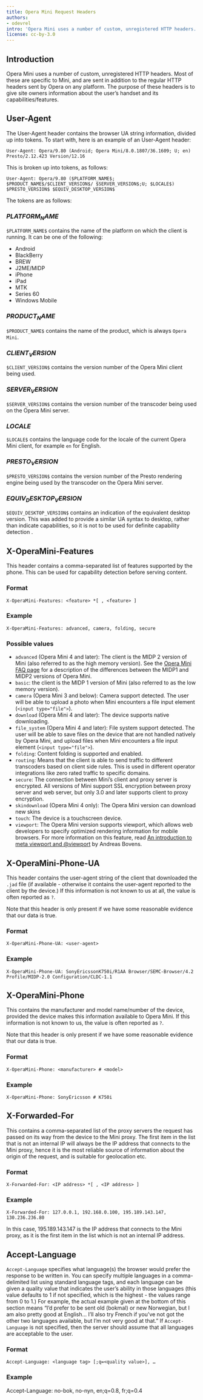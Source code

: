 ```yaml
---
title: Opera Mini Request Headers
authors:
- odevrel
intro: 'Opera Mini uses a number of custom, unregistered HTTP headers. Most of these are specific to Mini, and are sent in addition to the regular HTTP headers sent by Opera on any platform. “But what are they, and what can I do with them?” I hear you cry… Let’s find out.'
license: cc-by-3.0
---
```


## Introduction

Opera Mini uses a number of custom, unregistered HTTP headers. Most of these are specific to Mini, and are sent in addition to the regular HTTP headers sent by Opera on any platform. The purpose of these headers is to give site owners information about the user’s handset and its capabilities/features.

## User-Agent

The User-Agent header contains the browser UA string information, divided up into tokens. To start with, here is an example of an User-Agent header:

	User-Agent: Opera/9.80 (Android; Opera Mini/8.0.1807/36.1609; U; en) Presto/2.12.423 Version/12.16

This is broken up into tokens, as follows:

	User-Agent: Opera/9.80 ($PLATFORM_NAME$; $PRODUCT_NAME$/$CLIENT_VERSION$/ $SERVER_VERSION$;U; $LOCALE$) $PRESTO_VERSION$ $EQUIV_DESKTOP_VERSION$

The tokens are as follows:

### $PLATFORM_NAME$

`$PLATFORM_NAME$` contains the name of the platform on which the client is running. It can be one of the following:

- Android
- BlackBerry
- BREW
- J2ME/MIDP
- iPhone
- iPad
- MTK
- Series 60
- Windows Mobile

### $PRODUCT_NAME$

`$PRODUCT_NAME$` contains the name of the product, which is always `Opera Mini`.

### $CLIENT_VERSION$

`$CLIENT_VERSION$` contains the version number of the Opera Mini client being used.

### $SERVER_VERSION$

`$SERVER_VERSION$` contains the version number of the transcoder being used on the Opera Mini server.

### $LOCALE$

`$LOCALE$` contains the language code for the locale of the current Opera Mini client, for example `en` for English.

### $PRESTO_VERSION$

`$PRESTO_VERSION$` contains the version number of the Presto rendering engine being used by the transcoder on the Opera Mini server.

### $EQUIV_DESKTOP_VERSION$

`$EQUIV_DESKTOP_VERSION$` contains an indication of the equivalent desktop version. This was added to provide a similar UA syntax to desktop, rather than indicate capabilities, so it is not to be used for definite capability detection .

## X-OperaMini-Features

This header contains a comma-separated list of features supported by the phone. This can be used for capability detection before serving content.

### Format

	X-OperaMini-Features: <feature> *[ , <feature> ]

### Example

	X-OperaMini-Features: advanced, camera, folding, secure

### Possible values

- `advanced` (Opera Mini 4 and later): The client is the MIDP 2 version of Mini (also referred to as the high memory version). See the [Opera Mini FAQ page][1] for a description of the differences between the MIDP1 and MIDP2 versions of Opera Mini.
- `basic`: the client is the MIDP 1 version of Mini (also referred to as the low memory version).
- `camera` (Opera Mini 3 and below): Camera support detected. The user will be able to upload a photo when Mini encounters a file input element (`<input type="file">`).
- `download` (Opera Mini 4 and later): The device supports native downloading.
- `file_system` (Opera Mini 4 and later): File system support detected. The user will be able to save files on the device that are not handled natively by Opera Mini, and upload files when Mini encounters a file input element (`<input type="file">`).
- `folding`: Content folding is supported and enabled.
- `routing`: Means that the client is able to send traffic to different transcoders based on client side rules. This is used in different operator integrations like zero rated traffic to specific domains.
- `secure`: The connection between Mini’s client and proxy server is encrypted. All versions of Mini support SSL encryption between proxy server and web server, but only 3.0 and later supports client to proxy encryption.
- `skindownload` (Opera Mini 4 only): The Opera Mini version can download new skins
- `touch`: The device is a touchscreen device.
- `viewport`: The Opera Mini version supports viewport, which allows web developers to specify optimized rendering information for mobile browsers. For more information on this feature, read [An introduction to meta viewport and @viewport][2] by Andreas Bovens.

[1]: http://www.operamini.com/help/faq/
[2]: https://dev.opera.com/articles/view/an-introduction-to-meta-viewport-and-viewport/

## X-OperaMini-Phone-UA

This header contains the user-agent string of the client that downloaded the `.jad` file (if available - otherwise it contains the user-agent reported to the client by the device.) If this information is not known to us at all, the value is often reported as `?`.

Note that this header is only present if we have some reasonable evidence that our data is true.

### Format

	X-OperaMini-Phone-UA: <user-agent>

### Example

	X-OperaMini-Phone-UA: SonyEricssonK750i/R1AA Browser/SEMC-Browser/4.2 Profile/MIDP-2.0 Configuration/CLDC-1.1

## X-OperaMini-Phone

This contains the manufacturer and model name/number of the device, provided the device makes this information available to Opera Mini. If this information is not known to us, the value is often reported as `?`.

Note that this header is only present if we have some reasonable evidence that our data is true.

### Format

	X-OperaMini-Phone: <manufacturer> # <model>

### Example

	X-OperaMini-Phone: SonyEricsson # K750i

## X-Forwarded-For

This contains a comma-separated list of the proxy servers the request has passed on its way from the device to the Mini proxy. The first item in the list that is not an internal IP will always be the IP address that connects to the Mini proxy, hence it is the most reliable source of information about the origin of the request, and is suitable for geolocation etc.

### Format

	X-Forwarded-For: <IP address> *[ , <IP address> ]

### Example

	X-Forwarded-For: 127.0.0.1, 192.168.0.100, 195.189.143.147, 130.236.236.80

In this case, 195.189.143.147 is the IP address that connects to the Mini proxy, as it is the first item in the list which is not an internal IP address.

## Accept-Language

`Accept-Language` specifies what language(s) the browser would prefer the response to be written in. You can specify multiple languages in a comma-delimited list using standard language tags, and each language can be given a quality value that indicates the user’s ability in those languages (this value defaults to 1 if not specified, which is the highest - the values range from 0 to 1.) For example, the actual example given at the bottom of this section means “I’d prefer to be sent old (bokmal) or new Norwegian, but I am also pretty good at English… I’ll also try French if you’ve not got the other two languages available, but I’m not very good at that.” If `Accept-Language` is not specified, then the server should assume that all languages are acceptable to the user.

### Format

	Accept-Language: <language tag> [;q=<quality value>], …

### Example

Accept-Language: no-bok, no-nyn, en;q=0.8, fr;q=0.4
